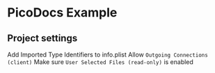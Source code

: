 #  PicoDocs Example

## Project settings

Add Imported Type Identifiers to info.plist
Allow `Outgoing Connections (client)` 
Make sure `User Selected Files (read-only)` is enabled
